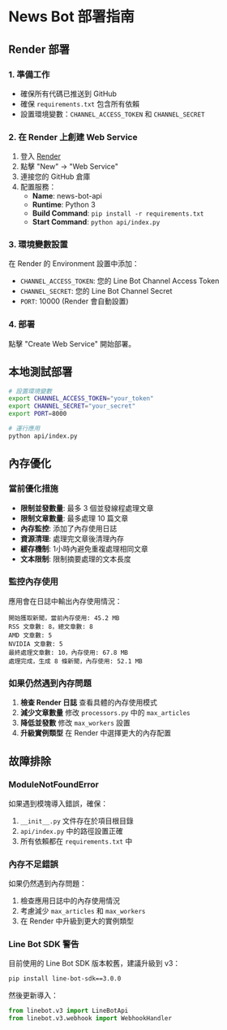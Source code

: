# News Bot 部署指南

## Render 部署

### 1. 準備工作
- 確保所有代碼已推送到 GitHub
- 確保 `requirements.txt` 包含所有依賴
- 設置環境變數：`CHANNEL_ACCESS_TOKEN` 和 `CHANNEL_SECRET`

### 2. 在 Render 上創建 Web Service
1. 登入 [Render](https://render.com)
2. 點擊 "New" -> "Web Service"
3. 連接您的 GitHub 倉庫
4. 配置服務：
   - **Name**: news-bot-api
   - **Runtime**: Python 3
   - **Build Command**: `pip install -r requirements.txt`
   - **Start Command**: `python api/index.py`

### 3. 環境變數設置
在 Render 的 Environment 設置中添加：
- `CHANNEL_ACCESS_TOKEN`: 您的 Line Bot Channel Access Token
- `CHANNEL_SECRET`: 您的 Line Bot Channel Secret
- `PORT`: 10000 (Render 會自動設置)

### 4. 部署
點擊 "Create Web Service" 開始部署。

## 本地測試部署

```bash
# 設置環境變數
export CHANNEL_ACCESS_TOKEN="your_token"
export CHANNEL_SECRET="your_secret"
export PORT=8000

# 運行應用
python api/index.py
```

## 內存優化

### 當前優化措施
- **限制並發數量**: 最多 3 個並發線程處理文章
- **限制文章數量**: 最多處理 10 篇文章
- **內存監控**: 添加了內存使用日誌
- **資源清理**: 處理完文章後清理內存
- **緩存機制**: 1小時內避免重複處理相同文章
- **文本限制**: 限制摘要處理的文本長度

### 監控內存使用
應用會在日誌中輸出內存使用情況：
```
開始獲取新聞，當前內存使用: 45.2 MB
RSS 文章數: 8，總文章數: 8
AMD 文章數: 5
NVIDIA 文章數: 5
最終處理文章數: 10，內存使用: 67.8 MB
處理完成，生成 8 條新聞，內存使用: 52.1 MB
```

### 如果仍然遇到內存問題
1. **檢查 Render 日誌** 查看具體的內存使用模式
2. **減少文章數量** 修改 `processors.py` 中的 `max_articles`
3. **降低並發數** 修改 `max_workers` 設置
4. **升級實例類型** 在 Render 中選擇更大的內存配置

## 故障排除

### ModuleNotFoundError
如果遇到模塊導入錯誤，確保：
1. `__init__.py` 文件存在於項目根目錄
2. `api/index.py` 中的路徑設置正確
3. 所有依賴都在 `requirements.txt` 中

### 內存不足錯誤
如果仍然遇到內存問題：
1. 檢查應用日誌中的內存使用情況
2. 考慮減少 `max_articles` 和 `max_workers`
3. 在 Render 中升級到更大的實例類型

### Line Bot SDK 警告
目前使用的 Line Bot SDK 版本較舊，建議升級到 v3：
```bash
pip install line-bot-sdk==3.0.0
```

然後更新導入：
```python
from linebot.v3 import LineBotApi
from linebot.v3.webhook import WebhookHandler
```